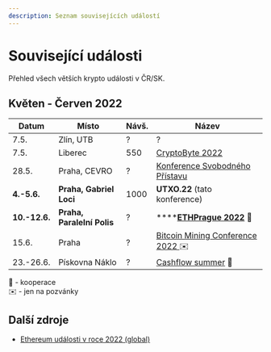 ```yaml
---
description: Seznam souvisejících událostí
---
```


# Související události

Přehled všech větších krypto události v ČR/SK.

## Květen - Červen 2022

| Datum         | Místo                      | Návš. | Název                                                                                       |
| ------------- | -------------------------- | ----- | ------------------------------------------------------------------------------------------- |
| 7.5.          | Zlín, UTB                  | ?     | ?                                                                                           |
| 7.5.          | Liberec                    | 550   | [CryptoByte 2022](https://cryptobyte.cz)                                                    |
| 28.5.         | Praha, CEVRO               | ?     | [Konference Svobodného Přístavu](https://konference.urza.cz)                                |
| **4.-5.6.**   | **Praha, Gabriel Loci**    | 1000  | **UTXO.22** (tato konference)                                                               |
| **10.-12.6.** | **Praha, Paralelní Polis** | ?     | ****[**ETHPrague 2022**](https://twitter.com/EthPrague) **🤝**                              |
| 15.6.         | Praha                      | ?     | [Bitcoin Mining Conference 2022 ](https://cs.braiins.com/bitcoin-mining-conference-2022) ✉️ |
| 23.-26.6.     | Pískovna Náklo             | ?     | [Cashflow summer](https://cashflowsummer.cz) 🤝                                             |

🤝 - kooperace\
✉️ - jen na pozvánky

## Další zdroje

* [Ethereum události v roce 2022 (global)](https://docs.google.com/spreadsheets/d/1NEu\_FCc1hnGAuRgPmbXXpf0h2lCrCOlMKbbFEqgkVDQ/edit#gid=0)
